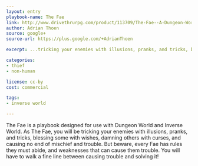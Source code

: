 ```yaml
---
layout: entry
playbook-name: The Fae
link: http://www.drivethrurpg.com/product/113709/The-Fae--A-Dungeon-World-Playbook
author: Adrian Thoen
source: google+
source-url: https://plus.google.com/+AdrianThoen

excerpt: ...tricking your enemies with illusions, pranks, and tricks, blessing some with wishes, damning others with curses, and causing no end of mischief and trouble.

categories:
- thief
- non-human

license: cc-by
cost: commercial

tags:
- inverse world

---
```


The Fae is a playbook designed for use with Dungeon World and Inverse World. As The Fae, you will be tricking your enemies with illusions, pranks, and tricks, blessing some with wishes, damning others with curses, and causing no end of mischief and trouble. But beware, every Fae has rules they must abide, and weaknesses that can cause them trouble. You will have to walk a fine line between causing trouble and solving it!

